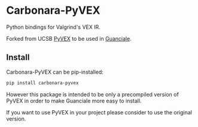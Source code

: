 # Carbonara-PyVEX

Python bindings for Valgrind's VEX IR.

Forked from UCSB [PyVEX](https://github.com/angr/pyvex) to be used in [Guanciale](https://github.com/Carbonara-Project/Guanciale).

## Install

Carbonara-PyVEX can be pip-installed:

```bash
pip install carbonara-pyvex
```

However this package is intended to be only a precompiled version of PyVEX in order to make Guanciale more easy to install.

If you want to use PyVEX in your project please consider to use the original version.
